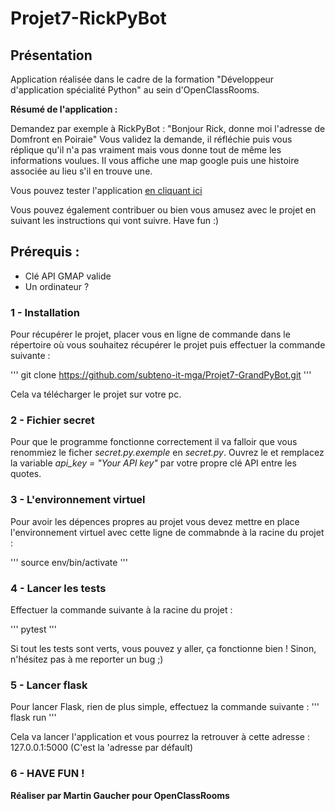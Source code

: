 # Projet7-RickPyBot

## Présentation

Application réalisée dans le cadre de la formation "Développeur d'application spécialité Python" au sein d'OpenClassRooms.

**Résumé de l'application :**

Demandez par exemple à RickPyBot : "Bonjour Rick, donne moi l'adresse de Domfront en Poiraie"
Vous validez la demande, il réfléchie puis vous réplique qu'il n'a pas vraiment mais vous donne tout de même les informations voulues.
Il vous affiche une map google puis une histoire associée au lieu s'il en trouve une. 

Vous pouvez tester l'application [en cliquant ici](https://rickpybot.herokuapp.com/)

Vous pouvez également contribuer ou bien vous amusez avec le projet en suivant les instructions qui vont suivre. Have fun :)

## Prérequis :

- Clé API GMAP valide
- Un ordinateur ?


### 1 - Installation

Pour récupérer le projet, placer vous en ligne de commande dans le répertoire où vous souhaitez récupérer le projet puis effectuer la commande suivante : 

'''
git clone https://github.com/subteno-it-mga/Projet7-GrandPyBot.git
'''

Cela va télécharger le projet sur votre pc.

### 2 - Fichier secret

Pour que le programme fonctionne correctement il va falloir que vous renommiez le ficher *secret.py.exemple* en *secret.py*.
Ouvrez le et remplacez la variable *api_key = "Your API key"* par votre propre clé API entre les quotes.

### 3 - L'environnement virtuel

Pour avoir les dépences propres au projet vous devez mettre en place l'environnement virtuel avec cette ligne de commabnde à la racine du projet :

'''
source env/bin/activate
'''

### 4 - Lancer les tests

Effectuer la commande suivante à la racine du projet :

'''
pytest
'''

Si tout les tests sont verts, vous pouvez y aller, ça fonctionne bien ! Sinon, n'hésitez pas à me reporter un bug ;)


### 5 - Lancer flask

Pour lancer Flask, rien de plus simple, effectuez la commande suivante :
'''
flask run
'''

Cela va lancer l'application et vous pourrez la retrouver à cette adresse : 127.0.0.1:5000  (C'est la 'adresse par défault)

### 6 - HAVE FUN !

**Réaliser par Martin Gaucher pour OpenClassRooms**
